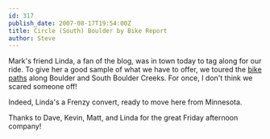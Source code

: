 ```yaml
---
id: 317
publish_date: 2007-08-17T19:54:00Z
title: Circle (South) Boulder by Bike Report
author: Steve
---
```

Mark's friend Linda, a fan of the blog, was in town today to tag along for our ride. To give her a good sample of what we have to offer, we toured the [bike paths](http://maps.google.com/maps/ms?ie=UTF8&hl=en&msa=0&msid=106412931864288195098.000001131ce5a18bd8fec&om=1&ll=39.995534,-105.232887&spn=0.123355,0.32135&z=12) along Boulder and South Boulder Creeks. For once, I don't think we scared someone off!

Indeed, Linda's a Frenzy convert, ready to move here from Minnesota.

Thanks to Dave, Kevin, Matt, and Linda for the great Friday afternoon company!